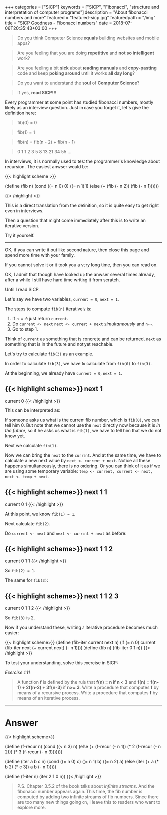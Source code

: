 +++
categories = ["SICP"]
keywords = ["SICP", "Fibonacci", "structure and interpretation of computer programs"]
description = "About fibonacci numbers and more"
featured = "featured-sicp.jpg"
featuredpath = "/img"
title = "SICP Goodness - Fibonacci numbers"
date = 2018-07-06T20:35:43+03:00
+++

>Do you think Computer Science **equals** building websites and mobile apps? 

>Are you feeling that you are doing **repetitive** and **not so intelligent** work?

>Are you feeling a bit **sick** about **reading manuals** and **copy-pasting** code and keep **poking around** until it works **all day long**? 

>Do you want to understand the **soul** of **Computer Science**?

>If yes, **read SICP!!!**

Every programmer at some point has studied fibonacci numbers, mostly likely as an interview question. Just in case you forget it, let's give the definition here:

>fib(0) = 0

>fib(1) = 1

>fib(n) = fib(n - 2) + fib(n - 1)

> 0 1 1 2 3 5 8 13 21 34 55 ...

In interviews, it is normally used to test the programmer's knowledge about recursion. The easiest anwser would be:

{{< highlight scheme >}}

(define (fib n)
  (cond ((= n 0) 0)
        ((= n 1) 1)
        (else
          (+ (fib (- n 2)) (fib (- n 1))))))

{{< /highlight >}}

This is a direct translation from the definition, so it is quite easy to get right even in interviews.

Then a question that might come immediately after this is to write an iterative version.

Try it yourself.

<hr />

OK, if you can write it out like second nature, then close this page and spend more time with your family.

If you cannot solve it or it took you a very long time, then you can read on.

OK, I admit that though have looked up the anwser several times already, after a while I still have hard time writing it from scratch.

Until I read SICP.

Let's say we have two variables, `current = 0`, `next = 1`.

The steps to compute `fib(n)` iteratively is:

1. If `n = 0` just return `current`.
2. Do `current <- next` `next <- current + next` *simultaneously* and `n--`.
3. Go to step 1.

Think of `current` as something that is concrete and can be returned, `next` as something that is in the future and not yet reachable.

Let's try to calculate `fib(3)` as an example.

In order to calculate `fib(3)`, we have to calculate from `fib(0)` to `fib(3)`.

At the beginning, we already have `current = 0`, `next = 1`.

{{< highlight scheme>}}
next     1 
-------------
current  0 
{{< /highlight >}}

This can be interpreted as:

If someone asks us what is the current fib number, which is `fib(0)`, we can tell him 0. But note that we cannot use the `next` directly now because it is *in the future*, so if he asks us what is `fib(1)`, we have to tell him that we do not know yet.

Next we calculate `fib(1)`.

Now we can bring the `next` to the `current`. And at the same time, we have to calculate a new next value by `next <- current + next`. Notice all these happens simultaneously, there is no ordering. Or you can think of it as if we are using some temporary variable: `temp <- current, current <- next, next <- temp + next`.

{{< highlight scheme>}}
next     1  1 
-----------------
current  0  1 
{{< /highlight >}}

At this point, we know `fib(1) = 1`.

Next calculate `fib(2)`.

Do `current <- next` and `next <- current + next` as before:

{{< highlight scheme>}}
next     1  1  2 
---------------------
current  0  1  1 
{{< /highlight >}}

So `fib(2) = 1`.

The same for `fib(3)`:

{{< highlight scheme>}}
next     1  1  2  3 
-------------------------
current  0  1  1  2 
{{< /highlight >}}

So `fib(3)` is 2.

Now if you understand these, writing a iterative procedure becomes much easier:

{{< highlight scheme>}}
(define (fib-iter current next n)
  (if (= n 0)
    current
    (fib-iter next (+ current next) (- n 1))))
(define (fib n)
  (fib-iter 0 1 n))
{{< /highlight >}}


To test your understanding, solve this exercise in SICP:

*Exercise 1.11*

>A function **f** is defined by the rule that **f(n) = n if n < 3** and **f(n) = f(n-1) + 2f(n-2) + 3f(n-3)** if **n>= 3**. Write a procedure that computes **f** by means of a recursive process. Write a procedure that computes **f** by means of an iterative process.

<hr />

# Answer
{{< highlight scheme>}}

(define (f-recur n)
  (cond ((< n 3) n)
        (else
         (+ (f-recur (- n 1)) (* 2 (f-recur (- n 2))) (* 3 (f-recur (- n 3)))))))

(define (iter a b c n)
  (cond ((= n 0) c)
        ((= n 1) b)
        ((= n 2) a)
        (else
         (iter (+ a (* b 2) (* c 3)) a b (- n 1)))))

(define (f-iter n) (iter 2 1 0 n))
{{< /highlight >}}

>P.S. Chapter 3.5.2 of the book talks about *infinite streams*. And the fibonacci number appears again. This time, the fib number is computed by adding two infinite streams of fib numbers. Since there are too many new things going on, I leave this to readers who want to explore more.


